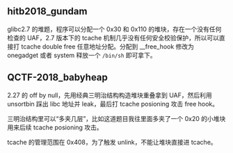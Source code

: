 ## hitb2018_gundam

glibc2.7 的堆题，程序可以分配一个 0x30 和 0x110 的堆块，存在一个没有任何检查的 UAF，2.7 版本下的 tcache 机制几乎没有任何安全校验保护，所以可以直接打 tcache double free 任意地址分配。分配到 __free_hook 修改为 onegadget 或者 system 释放一个 `/bin/sh` 即可拿下。 

## QCTF-2018_babyheap

2.27 的 off by null，先用经典三明治结构构造堆块重叠拿到 UAF，然后利用 unsortbin 踩出 libc 地址并 leak，最后打 tcache posioning 攻击 free hook。

三明治结构里可以“多夹几层”，比如这道题目我往里面多夹了一个 0x20 的小堆块用来后续 tcache posioning 攻击。

tcache 的管理范围在 0x408，为了触发 unlink，不能让堆块直接进 tcache。